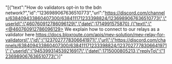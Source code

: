 "[{\"text\":\"How do validators opt-in to the bdn network?\",\"id\":\"1236989067636510773\",\"url\":\"https://discord.com/channels/638409433860407300/638411171233398824/1236989067636510773\",\"userId\":\"460760912786096129\",\"date\":1714991575870},{\"text\":\"<@460760912786096129> We explain how to connect to our relays as a validator here https://docs.bloxroute.com/apis/mev-solution/mev-relay-for-validators\",\"id\":\"1237027778306641971\",\"url\":\"https://discord.com/channels/638409433860407300/638411171233398824/1237027778306641971\",\"userId\":\"945399314539216917\",\"date\":1715000805213,\"replyTo\":\"1236989067636510773\"}]"
